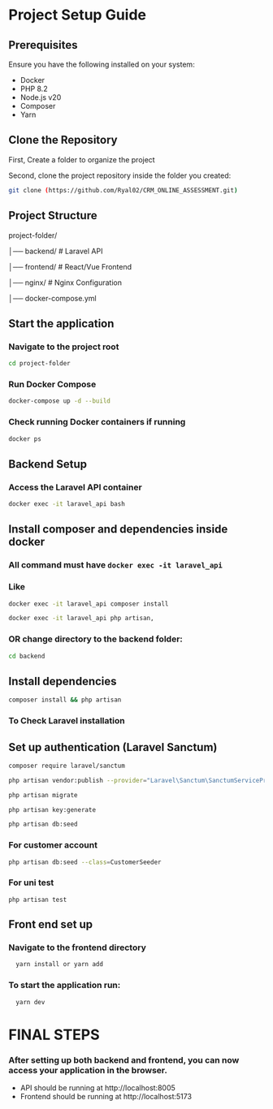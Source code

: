 # Project Setup Guide

## Prerequisites
Ensure you have the following installed on your system:

  - Docker
  - PHP 8.2
  - Node.js v20
  - Composer
  - Yarn

## Clone the Repository

First, Create a folder to organize the project

Second, clone the project repository inside the folder you created:

```sh
git clone (https://github.com/Ryal02/CRM_ONLINE_ASSESSMENT.git)
```

## Project Structure

project-folder/

  │── backend/           # Laravel API

  │── frontend/          # React/Vue Frontend

  │── nginx/             # Nginx Configuration

  │── docker-compose.yml


## Start the application

### Navigate to the project root
```sh
cd project-folder
```

### Run Docker Compose
```sh
docker-compose up -d --build
```

### Check running Docker containers if running
```sh
docker ps
```

## Backend Setup

### Access the Laravel API container
```sh
docker exec -it laravel_api bash
```
## Install composer and dependencies inside docker

### All command must have ```docker exec -it laravel_api```

### Like
```sh
docker exec -it laravel_api composer install
```
```sh
docker exec -it laravel_api php artisan, 
```

### OR change directory to the backend folder:
```sh
cd backend
```

## Install dependencies
```sh
composer install && php artisan
```
### To Check Laravel installation

## Set up authentication (Laravel Sanctum)

```sh
composer require laravel/sanctum
```
```sh
php artisan vendor:publish --provider="Laravel\Sanctum\SanctumServiceProvider"
```
```sh
php artisan migrate
```
```sh
php artisan key:generate
```
```sh
php artisan db:seed
```

### For customer account
```sh
php artisan db:seed --class=CustomerSeeder
```

### For uni test
```
php artisan test
```

## Front end set up

### Navigate to the frontend directory
```sh
  yarn install or yarn add
```

### To start the application run:
```sh
  yarn dev
```

# FINAL STEPS

### After setting up both backend and frontend, you can now access your application in the browser.

- API should be running at http://localhost:8005
- Frontend should be running at http://localhost:5173
